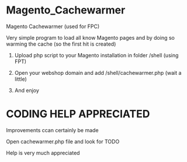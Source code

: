 Magento_Cachewarmer
===================

Magento Cachewarmer (used for FPC)

Very simple program to load all know Magento pages and by doing so warming the cache (so the first hit is created)

1. Upload php script to your Magento installation in folder /shell (using FPT)

2. Open your webshop domain and add /shell/cachewarmer.php
(wait a little)

3. And enjoy


CODING HELP APPRECIATED
=======================

Improvements ccan certainly be made

Open cachewarmer.php file and look for TODO

Help is very much appreciated
